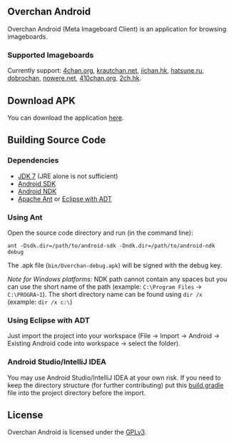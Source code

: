 ## Overchan Android

Overchan Android (Meta Imageboard Client) is an application for browsing imageboards.

### Supported Imageboards

Currently support: [4chan.org](https://www.4chan.org), [krautchan.net](https://krautchan.net), [iichan.hk](http://iichan.hk/), [hatsune.ru](http://hatsune.ru/), [dobrochan](http://dobrochan.com), [nowere.net](http://nowere.net/), [410chan.org](http://410chan.org), [2ch.hk](https://2ch.hk/).

## Download APK

You can download the application [here](https://github.com/miku-nyan/Overchan-Android/releases).

## Building Source Code

### Dependencies

* [JDK 7](http://www.oracle.com/technetwork/java/javase/downloads/index.html) (JRE alone is not sufficient)
* [Android SDK](https://developer.android.com/sdk/index.html#Other)
* [Android NDK](https://developer.android.com/tools/sdk/ndk/index.html#Downloads)
* [Apache Ant](http://ant.apache.org/bindownload.cgi) or [Eclipse with ADT](http://developer.android.com/sdk/installing/installing-adt.html)

### Using Ant

Open the source code directory and run (in the command line):

`ant -Dsdk.dir=/path/to/android-sdk -Dndk.dir=/path/to/android-ndk debug`

The .apk file (`bin/Overchan-debug.apk`) will be signed with the debug key.

*Note for Windows platforms:*
NDK path cannot contain any spaces but you can use the short name of the path (example: `C:\Program Files` → `C:\PROGRA~1`). The short directory name can be found using `dir /x` (example: `dir /x c:\`)

### Using Eclipse with ADT

Just import the project into your workspace (File → Import → Android → Existing Android code into workspace → select the folder).

### Android Studio/IntelliJ IDEA

You may use Android Studio/IntelliJ IDEA at your own risk. If you need to keep the directory structure (for further contributing) put this [build.gradle](https://yadi.sk/d/QxOq3anxg94NJ) file into the project directory before the import.

## License

Overchan Android is licensed under the [GPLv3](http://www.gnu.org/licenses/gpl-3.0.txt).

